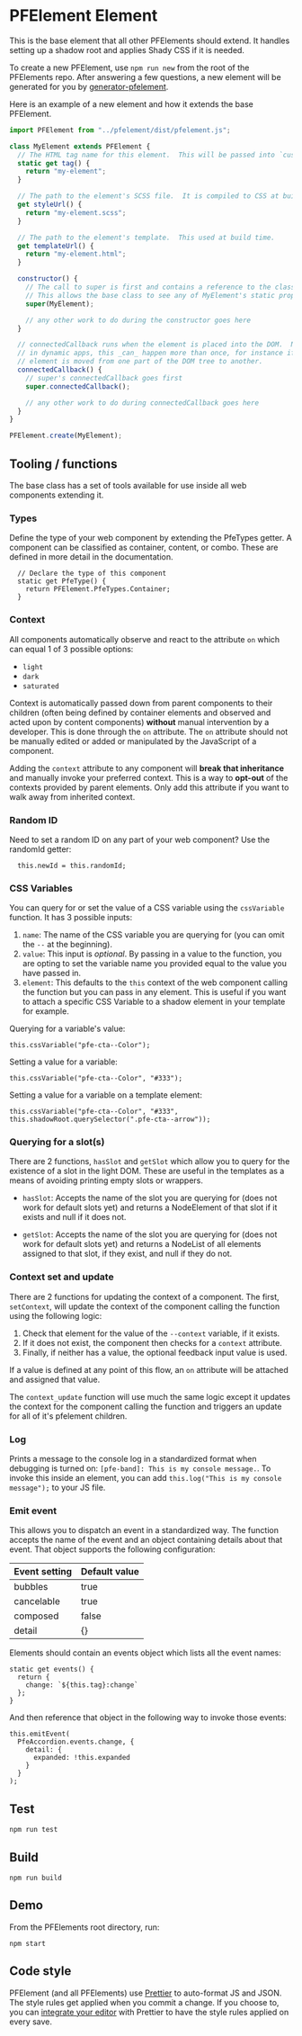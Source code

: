 # PFElement Element

This is the base element that all other PFElements should extend. It handles setting up a shadow root and applies Shady CSS if it is needed.

To create a new PFElement, use `npm run new` from the root of the PFElements repo. After answering a few questions, a new element will be generated for you by [generator-pfelement][generator].

Here is an example of a new element and how it extends the base PFElement.

```javascript
import PFElement from "../pfelement/dist/pfelement.js";

class MyElement extends PFElement {
  // The HTML tag name for this element.  This will be passed into `customElements.define()`.
  static get tag() {
    return "my-element";
  }

  // The path to the element's SCSS file.  It is compiled to CSS at build time.
  get styleUrl() {
    return "my-element.scss";
  }

  // The path to the element's template.  This used at build time.
  get templateUrl() {
    return "my-element.html";
  }

  constructor() {
    // The call to super is first and contains a reference to the class itself.
    // This allows the base class to see any of MyElement's static properties.
    super(MyElement);

    // any other work to do during the constructor goes here
  }

  // connectedCallback runs when the element is placed into the DOM.  Note that
  // in dynamic apps, this _can_ happen more than once, for instance if an
  // element is moved from one part of the DOM tree to another.
  connectedCallback() {
    // super's connectedCallback goes first
    super.connectedCallback();

    // any other work to do during connectedCallback goes here
  }
}

PFElement.create(MyElement);
```

## Tooling / functions

The base class has a set of tools available for use inside all web components extending it.

### Types

Define the type of your web component by extending the PfeTypes getter.  A component can be classified as container, content, or combo.  These are defined in more detail in the documentation.

```
  // Declare the type of this component
  static get PfeType() {
    return PFElement.PfeTypes.Container;
  }
```

### Context

All components automatically observe and react to the attribute `on` which can equal 1 of 3 possible options:

- `light`
- `dark`
- `saturated`

Context is automatically passed down from parent components to their children (often being defined by container elements and observed and acted upon by content components) **without** manual intervention by a developer.  This is done through the `on` attribute.  The `on` attribute should not be manually edited or added or manipulated by the JavaScript of a component.

Adding the `context` attribute to any component will **break that inheritance** and manually invoke your preferred context.  This is a way to **opt-out** of the contexts provided by parent elements.  Only add this attribute if you want to walk away from inherited context.

### Random ID

Need to set a random ID on any part of your web component?  Use the randomId getter:

```
  this.newId = this.randomId;
```

### CSS Variables

You can query for or set the value of a CSS variable using the `cssVariable` function.  It has 3 possible inputs:

1) `name`: The name of the CSS variable you are querying for (you can omit the `--` at the beginning).
2) `value`: This input is _optional_.  By passing in a value to the function, you are opting to set the variable name you provided equal to the value you have passed in.
3) `element`: This defaults to the `this` context of the web component calling the function but you can pass in any element. This is useful if you want to attach a specific CSS Variable to a shadow element in your template for example.

Querying for a variable's value:
```
this.cssVariable("pfe-cta--Color");
```

Setting a value for a variable:
```
this.cssVariable("pfe-cta--Color", "#333");
```

Setting a value for a variable on a template element:
```
this.cssVariable("pfe-cta--Color", "#333", this.shadowRoot.querySelector(".pfe-cta--arrow"));
```

### Querying for a slot(s)

There are 2 functions, `hasSlot` and `getSlot` which allow you to query for the existence of a slot in the light DOM. These are useful in the templates as a means of avoiding printing empty slots or wrappers.

- `hasSlot`: Accepts the name of the slot you are querying for (does not work for default slots yet) and returns a NodeElement of that slot if it exists and null if it does not.

- `getSlot`: Accepts the name of the slot you are querying for (does not work for default slots yet) and returns a NodeList of all elements assigned to that slot, if they exist, and null if they do not.

### Context set and update
<!-- TODO: Rewrite this castastrophe -->
There are 2 functions for updating the context of a component.  The first, `setContext`, will update the context of the component calling the function using the following logic:

1. Check that element for the value of the `--context` variable, if it exists.
2. If it does not exist, the component then checks for a `context` attribute.
3. Finally, if neither has a value, the optional feedback input value is used.

If a value is defined at any point of this flow, an `on` attribute will be attached and assigned that value.

The `context_update` function will use much the same logic except it updates the context for the component calling the function and triggers an update for all of it's pfelement children.

### Log

Prints a message to the console log in a standardized format when debugging is turned on: `[pfe-band]: This is my console message.`.  To invoke this inside an element, you can add `this.log("This is my console message");` to your JS file.

### Emit event

This allows you to dispatch an event in a standardized way.  The function accepts the name of the event and an object containing details about that event.  That object supports the following configuration:

| Event setting | Default value |
| --- | --- |
| bubbles | true |
| cancelable | true |
| composed | false | 
| detail | {} |


Elements should contain an events object which lists all the event names:

```
static get events() {
  return {
    change: `${this.tag}:change`
  };
}
```

And then reference that object in the following way to invoke those events:

```
this.emitEvent(
  PfeAccordion.events.change, {
    detail: {
      expanded: !this.expanded
    }
  }
);
```

## Test

    npm run test

## Build

    npm run build

## Demo

From the PFElements root directory, run:

    npm start

## Code style

PFElement (and all PFElements) use [Prettier][prettier] to auto-format JS and JSON. The style rules get applied when you commit a change. If you choose to, you can [integrate your editor][prettier-ed] with Prettier to have the style rules applied on every save.

[prettier]: https://github.com/prettier/prettier/
[prettier-ed]: https://prettier.io/docs/en/editors.html
[web-component-tester]: https://github.com/Polymer/web-component-tester
[generator]: https://github.com/PFElements/generator-pfelement
